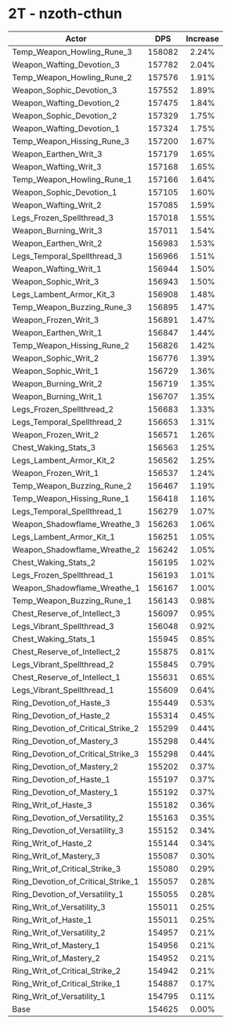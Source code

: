 # 2T - nzoth-cthun
| Actor | DPS | Increase |
|---|:---:|:---:|
|Temp_Weapon_Howling_Rune_3|158082|2.24%|
|Weapon_Wafting_Devotion_3|157782|2.04%|
|Temp_Weapon_Howling_Rune_2|157576|1.91%|
|Weapon_Sophic_Devotion_3|157552|1.89%|
|Weapon_Wafting_Devotion_2|157475|1.84%|
|Weapon_Sophic_Devotion_2|157329|1.75%|
|Weapon_Wafting_Devotion_1|157324|1.75%|
|Temp_Weapon_Hissing_Rune_3|157200|1.67%|
|Weapon_Earthen_Writ_3|157179|1.65%|
|Weapon_Wafting_Writ_3|157168|1.65%|
|Temp_Weapon_Howling_Rune_1|157166|1.64%|
|Weapon_Sophic_Devotion_1|157105|1.60%|
|Weapon_Wafting_Writ_2|157085|1.59%|
|Legs_Frozen_Spellthread_3|157018|1.55%|
|Weapon_Burning_Writ_3|157011|1.54%|
|Weapon_Earthen_Writ_2|156983|1.53%|
|Legs_Temporal_Spellthread_3|156966|1.51%|
|Weapon_Wafting_Writ_1|156944|1.50%|
|Weapon_Sophic_Writ_3|156943|1.50%|
|Legs_Lambent_Armor_Kit_3|156908|1.48%|
|Temp_Weapon_Buzzing_Rune_3|156895|1.47%|
|Weapon_Frozen_Writ_3|156891|1.47%|
|Weapon_Earthen_Writ_1|156847|1.44%|
|Temp_Weapon_Hissing_Rune_2|156826|1.42%|
|Weapon_Sophic_Writ_2|156776|1.39%|
|Weapon_Sophic_Writ_1|156729|1.36%|
|Weapon_Burning_Writ_2|156719|1.35%|
|Weapon_Burning_Writ_1|156707|1.35%|
|Legs_Frozen_Spellthread_2|156683|1.33%|
|Legs_Temporal_Spellthread_2|156653|1.31%|
|Weapon_Frozen_Writ_2|156571|1.26%|
|Chest_Waking_Stats_3|156563|1.25%|
|Legs_Lambent_Armor_Kit_2|156562|1.25%|
|Weapon_Frozen_Writ_1|156537|1.24%|
|Temp_Weapon_Buzzing_Rune_2|156467|1.19%|
|Temp_Weapon_Hissing_Rune_1|156418|1.16%|
|Legs_Temporal_Spellthread_1|156279|1.07%|
|Weapon_Shadowflame_Wreathe_3|156263|1.06%|
|Legs_Lambent_Armor_Kit_1|156251|1.05%|
|Weapon_Shadowflame_Wreathe_2|156242|1.05%|
|Chest_Waking_Stats_2|156195|1.02%|
|Legs_Frozen_Spellthread_1|156193|1.01%|
|Weapon_Shadowflame_Wreathe_1|156167|1.00%|
|Temp_Weapon_Buzzing_Rune_1|156143|0.98%|
|Chest_Reserve_of_Intellect_3|156097|0.95%|
|Legs_Vibrant_Spellthread_3|156048|0.92%|
|Chest_Waking_Stats_1|155945|0.85%|
|Chest_Reserve_of_Intellect_2|155875|0.81%|
|Legs_Vibrant_Spellthread_2|155845|0.79%|
|Chest_Reserve_of_Intellect_1|155631|0.65%|
|Legs_Vibrant_Spellthread_1|155609|0.64%|
|Ring_Devotion_of_Haste_3|155449|0.53%|
|Ring_Devotion_of_Haste_2|155314|0.45%|
|Ring_Devotion_of_Critical_Strike_2|155299|0.44%|
|Ring_Devotion_of_Mastery_3|155298|0.44%|
|Ring_Devotion_of_Critical_Strike_3|155298|0.44%|
|Ring_Devotion_of_Mastery_2|155202|0.37%|
|Ring_Devotion_of_Haste_1|155197|0.37%|
|Ring_Devotion_of_Mastery_1|155192|0.37%|
|Ring_Writ_of_Haste_3|155182|0.36%|
|Ring_Devotion_of_Versatility_2|155163|0.35%|
|Ring_Devotion_of_Versatility_3|155152|0.34%|
|Ring_Writ_of_Haste_2|155144|0.34%|
|Ring_Writ_of_Mastery_3|155087|0.30%|
|Ring_Writ_of_Critical_Strike_3|155080|0.29%|
|Ring_Devotion_of_Critical_Strike_1|155057|0.28%|
|Ring_Devotion_of_Versatility_1|155055|0.28%|
|Ring_Writ_of_Versatility_3|155011|0.25%|
|Ring_Writ_of_Haste_1|155011|0.25%|
|Ring_Writ_of_Versatility_2|154957|0.21%|
|Ring_Writ_of_Mastery_1|154956|0.21%|
|Ring_Writ_of_Mastery_2|154952|0.21%|
|Ring_Writ_of_Critical_Strike_2|154942|0.21%|
|Ring_Writ_of_Critical_Strike_1|154887|0.17%|
|Ring_Writ_of_Versatility_1|154795|0.11%|
|Base|154625|0.00%|
